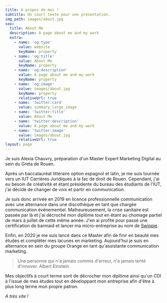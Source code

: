 ```yaml
---
title: A propos de moi !
subtitle: Un court texte pour une présentation.
img_path: images/about.jpg
seo:
  title: About Me
  description: A page about me and my work
  extra:
    - name: 'og:type'
      value: website
      keyName: property
    - name: 'og:title'
      value: About Me
      keyName: property
    - name: 'og:description'
      value: A page about me and my work
      keyName: property
    - name: 'og:image'
      value: images/about.jpg
      keyName: property
      relativeUrl: true
    - name: 'twitter:card'
      value: summary_large_image
    - name: 'twitter:title'
      value: About Me
    - name: 'twitter:description'
      value: A page about me and my work
    - name: 'twitter:image'
      value: images/about.jpg
      relativeUrl: true
layout: page
---
```

Je suis Alexia Chauvry, préparation d'un Master Expert Marketing Digital au sein du Greta de Rouen.

Après un baccalauréat littéraire option espagnol et latin, je me suis tournée vers un IUT Carrières Juridiques à la fac de droit de Rouen. Cependant, j'ai eu besoin de créativité et étant présidente du bureau des étudiants de l'IUT, j'ai décidé de changer de voix et partir en communication.

Je suis donc arrivée en 2019 en licence professionnelle communication avec une alternance dans une discothèque en tant que chargée communication événementiel. Malheureusement, la crise sanitaire est passée par là et j'ai décroché mon diplôme tout en étant au chomage partiel de mars à juillet de cette même année. J'en ai profité pour passé une certification de barmaid et lancer ma micro-entreprise au nom de [Swippie](swippie.fr).

Enfin, en 2020 je me suis lancé dans ce Master afin de finir en beauté mes études et compléter mes lacunes en marketing. Aujourd'hui je suis en alternance en sein du groupe Orange en tant qu'assistante communication marketing.

> Une personne qui n'a jamais commis d'erreur, n'a jamais tenté d'innover. Albert Einstein

Mes objectifs à court terme sont de décrocher mon diplôme ainsi qu'un CDI à l'issue de mes études tout en développant mon entreprise afin d'être à plus long terme mon propre patron.

*A très vite !*

